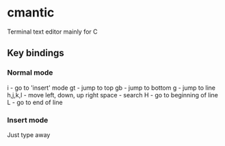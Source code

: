 # cmantic
Terminal text editor mainly for C

## Key bindings

### Normal mode
i - go to 'insert' mode
gt - jump to top
gb - jump to bottom
g<line number> - jump to line
h,j,k,l - move left, down, up right
space - search
H - go to beginning of line
L - go to end of line

### Insert mode
Just type away
